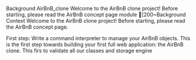 Background
AirBnB_clone
Welcome to the AirBnB clone project!
Before starting, please read the AirBnB concept page
module
[200~Background Context
Welcome to the AirBnB clone project!
Before starting, please read the AirBnB concept page.

First step: Write a command interpreter to manage your AirBnB objects.
This is the first step towards building your first full web application: the AirBnB clone. This firs  to validate all our classes and storage engine  

